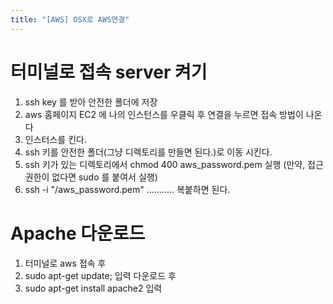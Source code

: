 ```yaml
---
title: "[AWS] OSX로 AWS연결"
---
```


# 터미널로 접속 server 켜기
1. ssh key 를 받아 안전한 폴더에 저장
2. aws 홈페이지 EC2 에 나의 인스턴스를 우클릭 후 연결을 누르면 접속 방법이 나온다
3. 인스터스를 킨다.
4. ssh 키를 안전한 폴더(그냥 디렉토리를 만들면 된다.)로 이동 시킨다.
5. ssh 키가 있는 디렉토리에서 chmod 400 aws_password.pem 실행 (만약, 접근권한이 없다면 sudo 를 붙여서 실행)
6. ssh -i "/aws_password.pem" ........... 복붙하면 된다.


# Apache 다운로드
1. 터미널로 aws 접속 후 
2. sudo apt-get update; 입력 다운로드 후
3. sudo apt-get install apache2 입력
